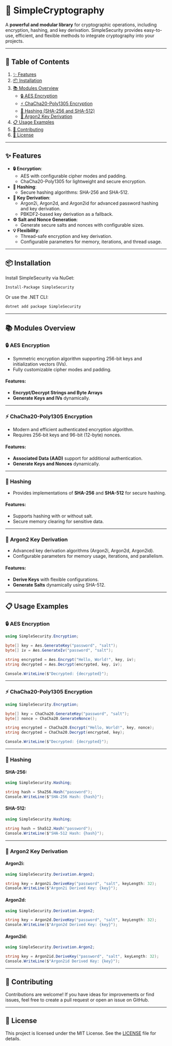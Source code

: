 # 🚀 SimpleCryptography

A **powerful and modular library** for cryptographic operations, including encryption, hashing, and key derivation. SimpleSecurity provides easy-to-use, efficient, and flexible methods to integrate cryptography into your projects.

---

## 📖 **Table of Contents**
1. [✨ Features](#-features)
2. [📦 Installation](#-installation)
3. [📚 Modules Overview](#-modules-overview)
   - [🔒 AES Encryption](#-aes-encryption)
   - [⚡ ChaCha20-Poly1305 Encryption](#-chacha20-poly1305-encryption)
   - [🔑 Hashing (SHA-256 and SHA-512)](#-hashing)
   - [🧩 Argon2 Key Derivation](#-argon2-key-derivation)
4. [📋 Usage Examples](#-usage-examples)
5. [🤝 Contributing](#-contributing)
6. [📜 License](#-license)

---

## ✨ **Features**

- **🔒 Encryption**:
  - AES with configurable cipher modes and padding.
  - ChaCha20-Poly1305 for lightweight and secure encryption.
- **🔑 Hashing**:
  - Secure hashing algorithms: SHA-256 and SHA-512.
- **🧩 Key Derivation**:
  - Argon2i, Argon2d, and Argon2id for advanced password hashing and key derivation.
  - PBKDF2-based key derivation as a fallback.
- **⚙️ Salt and Nonce Generation**:
  - Generate secure salts and nonces with configurable sizes.
- **💡 Flexibility**:
  - Thread-safe encryption and key derivation.
  - Configurable parameters for memory, iterations, and thread usage.

---

## 📦 **Installation**

Install SimpleSecurity via NuGet:
```bash
Install-Package SimpleSecurity
```

Or use the .NET CLI:
```bash
dotnet add package SimpleSecurity
```

---

## 📚 **Modules Overview**

### 🔒 **AES Encryption**
- Symmetric encryption algorithm supporting 256-bit keys and initialization vectors (IVs).
- Fully customizable cipher modes and padding.

#### Features:
- **Encrypt/Decrypt Strings and Byte Arrays**
- **Generate Keys and IVs** dynamically.

---

### ⚡ **ChaCha20-Poly1305 Encryption**
- Modern and efficient authenticated encryption algorithm.
- Requires 256-bit keys and 96-bit (12-byte) nonces.

#### Features:
- **Associated Data (AAD)** support for additional authentication.
- **Generate Keys and Nonces** dynamically.

---

### 🔑 **Hashing**
- Provides implementations of **SHA-256** and **SHA-512** for secure hashing.

#### Features:
- Supports hashing with or without salt.
- Secure memory clearing for sensitive data.

---

### 🧩 **Argon2 Key Derivation**
- Advanced key derivation algorithms (Argon2i, Argon2d, Argon2id).
- Configurable parameters for memory usage, iterations, and parallelism.

#### Features:
- **Derive Keys** with flexible configurations.
- **Generate Salts** dynamically using SHA-512.

---

## 📋 **Usage Examples**

### 🔒 **AES Encryption**
```csharp
using SimpleSecurity.Encryption;

byte[] key = Aes.GenerateKey("password", "salt");
byte[] iv = Aes.GenerateIv("password", "salt");

string encrypted = Aes.Encrypt("Hello, World!", key, iv);
string decrypted = Aes.Decrypt(encrypted, key, iv);

Console.WriteLine($"Decrypted: {decrypted}");
```

---

### ⚡ **ChaCha20-Poly1305 Encryption**
```csharp
using SimpleSecurity.Encryption;

byte[] key = ChaCha20.GenerateKey("password", "salt");
byte[] nonce = ChaCha20.GenerateNonce();

string encrypted = ChaCha20.Encrypt("Hello, World!", key, nonce);
string decrypted = ChaCha20.Decrypt(encrypted, key);

Console.WriteLine($"Decrypted: {decrypted}");
```

---

### 🔑 **Hashing**
#### SHA-256:
```csharp
using SimpleSecurity.Hashing;

string hash = Sha256.Hash("password");
Console.WriteLine($"SHA-256 Hash: {hash}");
```

#### SHA-512:
```csharp
using SimpleSecurity.Hashing;

string hash = Sha512.Hash("password");
Console.WriteLine($"SHA-512 Hash: {hash}");
```

---

### 🧩 **Argon2 Key Derivation**
#### Argon2i:
```csharp
using SimpleSecurity.Derivation.Argon2;

string key = Argon2i.DeriveKey("password", "salt", keyLength: 32);
Console.WriteLine($"Argon2i Derived Key: {key}");
```

#### Argon2d:
```csharp
using SimpleSecurity.Derivation.Argon2;

string key = Argon2d.DeriveKey("password", "salt", keyLength: 32);
Console.WriteLine($"Argon2d Derived Key: {key}");
```

#### Argon2id:
```csharp
using SimpleSecurity.Derivation.Argon2;

string key = Argon2id.DeriveKey("password", "salt", keyLength: 32);
Console.WriteLine($"Argon2id Derived Key: {key}");
```

---

## 🤝 **Contributing**

Contributions are welcome! If you have ideas for improvements or find issues, feel free to create a pull request or open an issue on GitHub.

---

## 📜 **License**

This project is licensed under the MIT License. See the [LICENSE](LICENSE) file for details.

